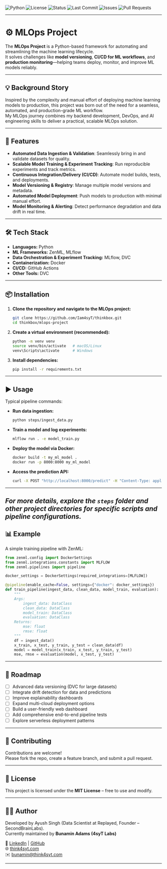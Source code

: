 ![Python](https://img.shields.io/badge/Python-3.9%2B-blue?logo=python)
![License](https://img.shields.io/badge/License-MIT-green.svg)
![Status](https://img.shields.io/badge/Status-Active-success)
![Last Commit](https://img.shields.io/github/last-commit/Iam4syT/thinkbox)
![Issues](https://img.shields.io/github/issues/Iam4syT/thinkbox)
![Pull Requests](https://img.shields.io/github/issues-pr/Iam4syT/thinkbox)

---

# ⚙️ MLOps Project

The **MLOps Project** is a Python-based framework for automating and streamlining the machine learning lifecycle.  
It solves challenges like **model versioning**, **CI/CD for ML workflows**, and **production monitoring**—helping teams deploy, monitor, and improve ML models reliably.

---

## 💡 Background Story

Inspired by the complexity and manual effort of deploying machine learning models to production, this project was born out of the need for a seamless, automated, and production-grade ML workflow.  
My MLOps journey combines my backend development, DevOps, and AI engineering skills to deliver a practical, scalable MLOps solution.

---

## 🚀 Features

- **Automated Data Ingestion & Validation**: Seamlessly bring in and validate datasets for quality.
- **Scalable Model Training & Experiment Tracking**: Run reproducible experiments and track metrics.
- **Continuous Integration/Delivery (CI/CD)**: Automate model builds, tests, and deployments.
- **Model Versioning & Registry**: Manage multiple model versions and metadata.
- **Automated Model Deployment**: Push models to production with minimal manual effort.
- **Model Monitoring & Alerting**: Detect performance degradation and data drift in real time.

---

## 🛠️ Tech Stack

- **Languages:** Python
- **ML Frameworks:** ZenML, MLflow
- **Data Orchestration & Experiment Tracking:** MLflow, DVC
- **Containerization:** Docker
- **CI/CD:** GitHub Actions
- **Other Tools:** DVC

---

## 📦 Installation

1. **Clone the repository and navigate to the MLOps project:**
   ```bash
   git clone https://github.com/Iam4syT/thinkbox.git
   cd thinkbox/mlops-project
   ```

2. **Create a virtual environment (recommended):**
   ```bash
   python -m venv venv
   source venv/bin/activate   # macOS/Linux
   venv\Scripts\activate      # Windows
   ```

3. **Install dependencies:**
   ```bash
   pip install -r requirements.txt
   ```

---

## ▶️ Usage

Typical pipeline commands:

- **Run data ingestion:**
  ```bash
  python steps/ingest_data.py
  ```

- **Train a model and log experiments:**
  ```bash
  mlflow run . -e model_train.py
  ```

- **Deploy the model via Docker:**
  ```bash
  docker build -t my_ml_model .
  docker run -p 8000:8000 my_ml_model
  ```

- **Access the prediction API:**
  ```bash
  curl -X POST "http://localhost:8000/predict" -H "Content-Type: application/json" -d '{"features": [1, 2, 3]}'
  ```

---

*For more details, explore the `steps` folder and other project directories for specific scripts and pipeline configurations.*
---

## 📊 Example

A simple training pipeline with ZenML:

```python
from zenml.config import DockerSettings
from zenml.integrations.constants import MLFLOW
from zenml.pipelines import pipeline

docker_settings = DockerSettings(required_integrations=[MLFLOW])

@pipeline(enable_cache=False, settings={"docker": docker_settings})
def train_pipeline(ingest_data, clean_data, model_train, evaluation):
    """
    Args:
        ingest_data: DataClass
        clean_data: DataClass
        model_train: DataClass
        evaluation: DataClass
    Returns:
        mse: float
        rmse: float
    """
    df = ingest_data()
    x_train, x_test, y_train, y_test = clean_data(df)
    model = model_train(x_train, x_test, y_train, y_test)
    mse, rmse = evaluation(model, x_test, y_test)
```

---

## 🔮 Roadmap

- [ ] Advanced data versioning (DVC for large datasets)
- [ ] Integrate drift detection for data and predictions
- [ ] Improve explainability dashboards
- [ ] Expand multi-cloud deployment options
- [ ] Build a user-friendly web dashboard
- [ ] Add comprehensive end-to-end pipeline tests
- [ ] Explore serverless deployment patterns

---

## 🤝 Contributing

Contributions are welcome!  
Please fork the repo, create a feature branch, and submit a pull request.

---

## 📄 License

This project is licensed under the **MIT License** – free to use and modify.

---

## 👨‍💻 Author

Developed by Ayush Singh (Data Scientist at Replayed, Founder – SecondBrainLabs).  
Currently maintained by **Bunamin Adams (4syT Labs)**

🔗 [LinkedIn](https://linkedin.com/in/bunaminadams) | [GitHub](https://github.com/Iam4syT)  
🌐 [think4syt.com](https://think4syt.com)  
✉️ bunamin@think4syt.com

---

